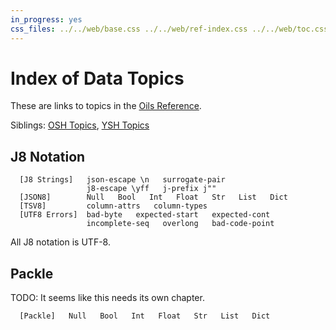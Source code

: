 ```yaml
---
in_progress: yes
css_files: ../../web/base.css ../../web/ref-index.css ../../web/toc.css
---
```


Index of Data Topics
===

These are links to topics in the [Oils Reference](index.html).

Siblings: [OSH Topics](index-osh.html), [YSH Topics](index-ysh.html)

<div id="toc">
</div>

<h2 id="j8-notation">J8 Notation</h2>

```chapter-links-data-lang
  [J8 Strings]   json-escape \n   surrogate-pair
                 j8-escape \yff   j-prefix j""
  [JSON8]        Null   Bool   Int   Float   Str   List   Dict
  [TSV8]         column-attrs   column-types
  [UTF8 Errors]  bad-byte   expected-start   expected-cont
                 incomplete-seq   overlong   bad-code-point
```

All J8 notation is UTF-8.

<h2 id="packle">Packle</h2>

TODO: It seems like this needs its own chapter.

```chapter-links-data-lang
  [Packle]   Null   Bool   Int   Float   Str   List   Dict
```
